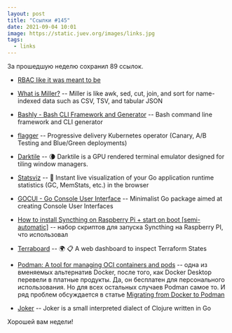 ```yaml
---
layout: post
title: "Ссылки #145"
date: 2021-09-04 10:01
image: https://static.juev.org/images/links.jpg
tags:
  - links
---
```

За прошедшую неделю сохранил 89 ссылок.

* [RBAC like it was meant to be](https://tailscale.com/blog/rbac-like-it-was-meant-to-be/)

* [What is Miller?](https://github.com/johnkerl/miller) -- Miller is like awk, sed, cut, join, and sort for name-indexed data such as CSV, TSV, and tabular JSON

* [Bashly - Bash CLI Framework and Generator](https://github.com/DannyBen/bashly) -- Bash command line framework and CLI generator

* [flagger](https://github.com/fluxcd/flagger) -- Progressive delivery Kubernetes operator (Canary, A/B Testing and Blue/Green deployments)

* [Darktile](https://github.com/liamg/darktile) -- 🌘 Darktile is a GPU rendered terminal emulator designed for tiling window managers.

* [Statsviz](https://github.com/arl/statsviz) -- 🚀 Instant live visualization of your Go application runtime statistics (GC, MemStats, etc.) in the browser

* [GOCUI - Go Console User Interface](https://github.com/jroimartin/gocui) -- Minimalist Go package aimed at creating Console User Interfaces

* [How to install Syncthing on Raspberry Pi + start on boot [semi-automatic]](https://gist.github.com/hdml/7b079c114d3e20bf69f1) -- набор скриптов для запуска Syncthing на Raspberry PI, что использовал

* [Terraboard](https://github.com/camptocamp/terraboard) -- 🌍 📋 A web dashboard to inspect Terraform States

* [Podman: A tool for managing OCI containers and pods](https://github.com/containers/podman) -- одна из вменяемых альтернатив Docker, после того, как Docker Desktop перевели в платные продукты. Да, он бесплатен для персонального использования. Но для всех остальных случаев Podman самое то. И ряд проблем обсуждается в статье [Migrating from Docker to Podman](https://marcusnoble.co.uk/2021-09-01-migrating-from-docker-to-podman/)

* [Joker](https://joker-lang.org/) -- Joker is a small interpreted dialect of Clojure written in Go

Хорошей вам недели!
